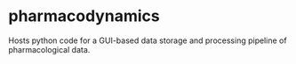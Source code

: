# pharmacodynamics
Hosts python code for a GUI-based data storage and processing pipeline of pharmacological data.
